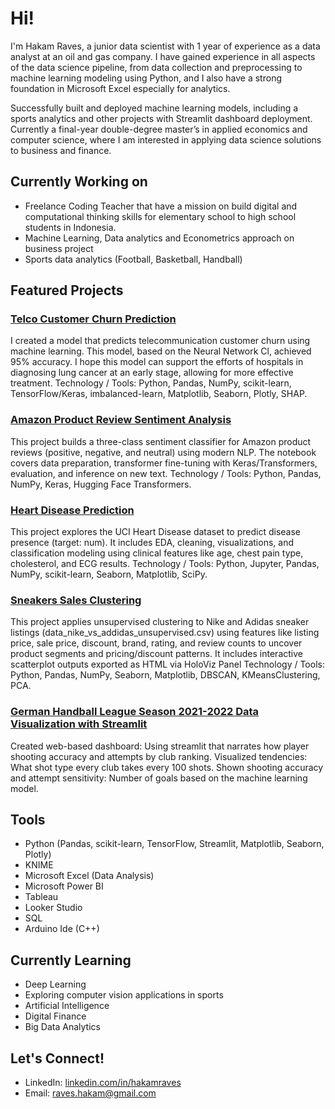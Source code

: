 # Hi!

I'm Hakam Raves, a junior data scientist with 1 year of experience as a data analyst at an oil and gas company. I have gained experience in all aspects of the data science pipeline, from data collection and preprocessing to machine learning modeling using Python, and I also have a strong foundation in Microsoft Excel especially for analytics. 

Successfully built and deployed machine learning models, including a sports analytics and other projects with Streamlit dashboard deployment. Currently a final-year double-degree master’s in applied economics and computer science, where I am interested in applying data science solutions to business and finance.

## Currently Working on
- Freelance Coding Teacher that have a mission on build digital and computational thinking skills for elementary school to high school students in Indonesia.
- Machine Learning, Data analytics and Econometrics approach on business project
- Sports data analytics (Football, Basketball, Handball)

## Featured Projects

### [Telco Customer Churn Prediction](https://github.com/ravsssh/TelcoCustomerChurn)
I created a model that predicts telecommunication customer churn using machine learning. This model, based on the Neural Network Cl, achieved 95% accuracy. I hope this model can support the efforts of hospitals in diagnosing lung cancer at an early stage, allowing for more effective treatment.
Technology / Tools: Python, Pandas, NumPy, scikit-learn, TensorFlow/Keras, imbalanced-learn, Matplotlib, Seaborn, Plotly, SHAP.

### [Amazon Product Review Sentiment Analysis](https://github.com/ravsssh/Amazon-Sentiment-Analysis)
This project builds a three-class sentiment classifier for Amazon product reviews (positive, negative, and neutral) using modern NLP. The notebook covers data preparation, transformer fine-tuning with Keras/Transformers, evaluation, and inference on new text. 
Technology / Tools: Python, Pandas, NumPy, Keras, Hugging Face Transformers.

### [Heart Disease Prediction](https://github.com/ravsssh/HearthDisease)
This project explores the UCI Heart Disease dataset to predict disease presence (target: num). It includes EDA, cleaning, visualizations, and classification modeling using clinical features like age, chest pain type, cholesterol, and ECG results. 
Technology / Tools: Python, Jupyter, Pandas, NumPy, scikit-learn, Seaborn, Matplotlib, SciPy.

### [Sneakers Sales Clustering](https://github.com/ravsssh/SneakersClustering)
This project applies unsupervised clustering to Nike and Adidas sneaker listings (data_nike_vs_addidas_unsupervised.csv) using features like listing price, sale price, discount, brand, rating, and review counts to uncover product segments and pricing/discount patterns. It includes interactive scatterplot outputs exported as HTML via HoloViz Panel 
Technology / Tools: Python,  Pandas,  NumPy,  Seaborn,  Matplotlib,  DBSCAN, KMeansClustering, PCA.

### [German Handball League Season 2021-2022 Data Visualization with Streamlit](https://handballgerman2020datavisualization.streamlit.app/)
Created web-based dashboard: Using streamlit that narrates how player shooting accuracy and attempts by club ranking. 
Visualized tendencies: What shot type every club takes every 100 shots. Shown shooting accuracy and attempt sensitivity: Number of goals based on the machine learning model.

## Tools 
- Python (Pandas, scikit-learn, TensorFlow, Streamlit, Matplotlib, Seaborn, Plotly)
- KNIME
- Microsoft Excel (Data Analysis)
- Microsoft Power BI
- Tableau
- Looker Studio
- SQL
- Arduino Ide (C++)


## Currently Learning
- Deep Learning
- Exploring computer vision applications in sports
- Artificial Intelligence
- Digital Finance
- Big Data Analytics 

## Let's Connect!
- LinkedIn: [linkedin.com/in/hakamraves](#)
- Email: [raves.hakam@gmail.com](mailto:raves.hakam@gmail.com)
